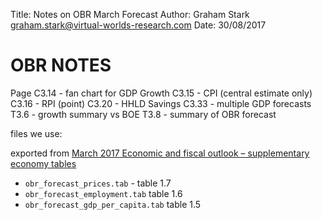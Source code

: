 Title: Notes on OBR March Forecast 
Author: Graham Stark [graham.stark@virtual-worlds-research.com](mailto:graham.stark@virtual-worlds-research.com')
Date: 30/08/2017

# OBR NOTES

Page C3.14 - fan chart for GDP Growth
     C3.15 - CPI (central estimate only)
     C3.16 - RPI (point)
     C3.20 - HHLD Savings
     C3.33 - multiple GDP forecasts
     T3.6  - growth summary vs BOE
     T3.8  - summary of OBR forecast
     
     
files we use:

exported from [March 2017 Economic and fiscal outlook – supplementary economy tables](http://budgetresponsibility.org.uk/efo/economic-fiscal-outlook-march-2017/)

* `obr_forecast_prices.tab` - table 1.7
* `obr_forecast_employment.tab` table 1.6
* `obr_forecast_gdp_per_capita.tab` table 1.5

     